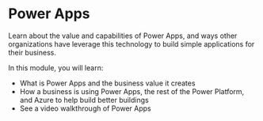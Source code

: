 # Power Apps

Learn about the value and capabilities of Power Apps, and ways other organizations have leverage this technology to build simple applications for their business.

In this module, you will learn:

* What is Power Apps and the business value it creates
* How a business is using Power Apps, the rest of the Power Platform, and Azure to help build better buildings
* See a video walkthrough of Power Apps

